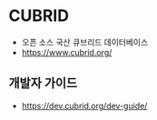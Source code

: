 # CUBRID
* 오픈 소스 국산 큐브리드 데이터베이스
* https://www.cubrid.org/

## 개발자 가이드
* https://dev.cubrid.org/dev-guide/
